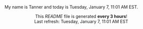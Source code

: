 My name is Tanner and today is Tuesday, January 7, 11:01 AM EST.

<p align="center">This <i>README</i> file is generated <b>every 3 hours</b>!</br>Last refresh: Tuesday, January 7, 11:01 AM EST<br /></p>
